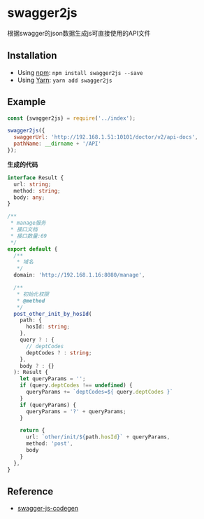 # swagger2js
根据swagger的json数据生成js可直接使用的API文件

## Installation

- Using [npm](https://www.npmjs.com/#getting-started): `npm install swagger2js --save`
- Using [Yarn](https://yarnpkg.com/): `yarn add swagger2js`

## Example
```javascript
const {swagger2js} = require('../index');

swagger2js({
  swaggerUrl: 'http://192.168.1.51:10101/doctor/v2/api-docs',
  pathName: __dirname + '/API'
});
```
**生成的代码**
```typescript
interface Result {
  url: string;
  method: string;
  body: any;
}

/**
 * manage服务
 * 接口文档
 * 接口数量:69
 */
export default {
  /**
   * 域名
   */
  domain: 'http://192.168.1.16:8080/manage',

  /**
   * 初始化权限
   * @method
   */
  post_other_init_by_hosId(
    path: {
      hosId: string;
    },
    query ? : {
      // deptCodes
      deptCodes ? : string;
    },
    body ? : {}
  ): Result {
    let queryParams = '';
    if (query.deptCodes !== undefined) {
      queryParams += `deptCodes=${ query.deptCodes }`
    }
    if (queryParams) {
      queryParams = '?' + queryParams;
    }

    return {
      url: `other/init/${path.hosId}` + queryParams,
      method: 'post',
      body
    }
  },
}
```
 ## Reference

 - [swagger-js-codegen](https://github.com/wcandillon/swagger-js-codegen)
